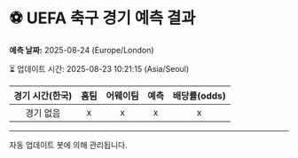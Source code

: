 # ⚽️ UEFA 축구 경기 예측 결과

**예측 날짜:** 2025-08-24 (Europe/London)

⏳ 업데이트 시간: 2025-08-23 10:21:15 (Asia/Seoul)

| 경기 시간(한국) | 홈팀 | 어웨이팀 | 예측 | 배당률(odds) |
|:-------------:|:-----:|:-------:|:-----:|:------------:|
| 경기 없음 | x | x | x | x |

---
자동 업데이트 봇에 의해 관리됩니다.

